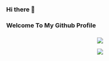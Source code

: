 ### Hi there 👋
### Welcome To My Github Profile
###

<p align="center"><a href="https://github.com/agathasenpai"><img src="https://github-readme-stats.vercel.app/api?username=agathasenpai&show_icons=true&bg_color=30,00008B,800080&title_color=fff&text_color=fff&include_all_commits=true"></a></p>
<p align="center"><a href="https://github.com/agathasenpai"><img src="https://github-readme-streak-stats.herokuapp.com/?user=agathasenpai&theme=chartreuse-dark&hide_border=true&include_all_commits=true&count_private=true"></a></p>

<p align="center"><a href=![Favorite languages](https://github-readme-stats.vercel.app/api/top-langs/?username=agathasenpai&theme=dark&layout=compact)







 



